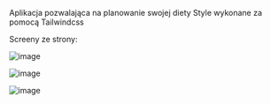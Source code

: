Aplikacja pozwalająca na planowanie swojej diety
Style wykonane za pomocą Tailwindcss

Screeny ze strony:

![image](https://github.com/czekoladson/meal_planner/assets/150178987/982fa6ed-8bc2-4356-8950-ab776bb43bb3)

![image](https://github.com/czekoladson/meal_planner/assets/150178987/d1ff4e90-583e-49ce-b6bb-2950c3ce6ea2)

![image](https://github.com/czekoladson/meal_planner/assets/150178987/4c79886f-cc5a-40ea-b5c6-a1aaa21091b1)

